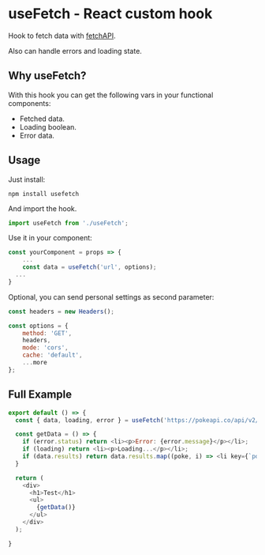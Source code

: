 # useFetch - React custom hook

Hook to fetch data with [fetchAPI](https://developer.mozilla.org/en-US/docs/Web/API/Fetch_API).

Also can handle errors and loading state.

## Why useFetch?

With this hook you can get the following vars in your functional components:
- Fetched data.
- Loading boolean.
- Error data.

## Usage

Just install:

```console
npm install usefetch
```

And import the hook.

```javascript
import useFetch from './useFetch';
```

Use it in your component:

```javascript
const yourComponent = props => {
	...
	const data = useFetch('url', options);
  ...
}
```

Optional, you can send personal settings as second parameter:


```javascript
const headers = new Headers();

const options = {
    method: 'GET',
    headers,
    mode: 'cors',
    cache: 'default',
    ...more
};
```

## Full Example

```javascript
export default () => {
  const { data, loading, error } = useFetch('https://pokeapi.co/api/v2/pokemon', {});

  const getData = () => {
    if (error.status) return <li><p>Error: {error.message}</p></li>;
    if (loading) return <li><p>Loading...</p></li>;
    if (data.results) return data.results.map((poke, i) => <li key={`poke-${i}`}><p>{poke.name}</p></li>);
  }

  return (
    <div>
      <h1>Test</h1>
      <ul>
        {getData()}
      </ul>
    </div>
  );

}
```